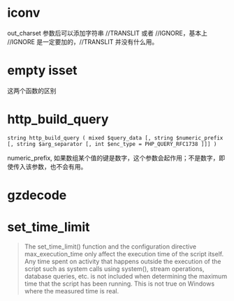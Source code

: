 # iconv
out_charset 参数后可以添加字符串 //TRANSLIT 或者 //IGNORE，基本上 //IGNORE 是一定要加的，//TRANSLIT 并没有什么用。


# empty isset 
这两个函数的区别


# http_build_query
    string http_build_query ( mixed $query_data [, string $numeric_prefix [, string $arg_separator [, int $enc_type = PHP_QUERY_RFC1738 ]]] )

numeric_prefix, 如果数组某个值的键是数字，这个参数会起作用；不是数字，即使传入该参数，也不会有用。

# gzdecode

# set_time_limit

> The set_time_limit() function and the configuration directive max_execution_time only affect the execution time of the script itself. Any time spent on activity that happens outside the execution of the script such as system calls using system(), stream operations, database queries, etc. is not included when determining the maximum time that the script has been running. This is not true on Windows where the measured time is real.



[1]: http://php.net/manual/zh/function.iconv.php "iconv"

[2]: http://php.net/manual/zh/function.empty.php "empty"

[3]: http://php.net/manual/zh/function.http-build-query.php "http_build_query"
[4]: http://php.net/manual/zh/function.set-time-limit.php "set_time_limit"
